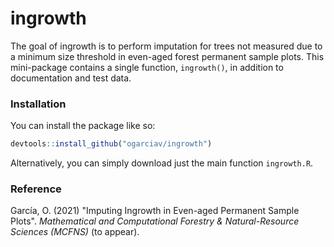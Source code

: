 
# ingrowth

<!-- badges: start -->
<!-- badges: end -->

The goal of ingrowth is to perform imputation for trees not measured due to a
  minimum size threshold in even-aged forest permanent sample plots.
  This mini-package contains a single function, `ingrowth()`, in addition to
  documentation and test data.
  
### Installation

You can install the package like so:

``` r
devtools::install_github("ogarciav/ingrowth")
```
Alternatively, you can simply download just the main function `ingrowth.R`.

### Reference

García, O. (2021) "Imputing Ingrowth in Even-aged Permanent Sample
  Plots". *Mathematical and Computational Forestry & Natural-Resource
  Sciences (MCFNS)* (to appear).

